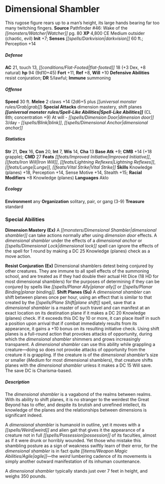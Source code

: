 ﻿---
cssclass: [monsters]
title1: Dimensional Shambler
desc_short: This rugose figure rears up to a man's height, its large hands bearing
  far too many twitching fingers.
title2: Dimensional Shambler
CR: 8
sources:
- name: 'Pathfinder #46: Wake of the Watcher'
  page: 80
  link: http://paizo.com/store/games/roleplayingGames/p/pathfinderRPG/paizo/pathfinderAdventurePath/carrionCrown/v5748btpy8l3e
XP: 4800
alignment: CE
size: Medium
type: outsider
subtypes:
- chaotic
- evil
initiative:
  bonus: 7
senses:
  darkvision: 60
AC:
  AC: 21
  touch: 13
  flat_footed: 18
  components:
    dex: 3
    natural: 8
HP:
  HP: 94
  long: 9d10+45
saves:
  fort: 11
  ref: 8
  will: 10
defensive_abilities:
- resist conjuration
DR:
- amount: 5
  weakness: lawful
immunities:
- summoning
speeds:
  base: 30
attacks:
  melee:
  - - text: 2 claws +14 (2d6+5 plus grab)
      entries:
      - - damage: 2d6+5
        - effect: grab
      count: 2
      attack: claws
      bonus:
      - 14
  special:
  - dimension mastery
  - shift planes
spell_like_abilities:
  entries:
  - name: dimension door
    source: default
    freq: At will
  - name: blink
    source: default
    freq: 3/day
  - name: dimensional anchor
    source: default
    freq: 3/day
  sources:
  - name: default
    CL: 8
    concentration: 9
ability_scores:
  STR: 21
  DEX: 16
  CON: 20
  INT: 7
  WIS: 14
  CHA: 13
BAB: 9
CMB: 14
CMB_other: +18 grapple
CMD: 27
feats:
- name: Improved Initiative
- name: Iron Will
- name: Lightning Reflexes
- name: Lunge
- name: Vital Strike
skills:
  Knowledge (planes): 18
  Perception: 14
  Sense Motive: 14
  Stealth: 15
  _racial_mods:
    Knowledge (planes):
      _: 8
languages:
- Aklo
ecology:
  environment: any
  organization: solitary, pair, or gang (3-9)
  treasure_type: standard
special_abilities:
  Dimension Mastery (Ex): A dimensional shambler can take actions normally after using
    dimension door effects. A dimensional shambler under the effects of a dimensional
    anchor or dimensional lock spell can ignore the effects of the spell for 1 round
    by making a DC 25 Knowledge (planes) check as a move action.
  Resist Conjuration (Ex): Dimensional shamblers detest being conjured by other creatures.
    They are immune to all spell effects of the summoning school, and are treated
    as if they had double their actual Hit Dice (18 HD for most dimensional shamblers)
    for the purposes of determining if they can be conjured by spells like planar
    ally or planar binding.
  Shift Planes (Su): A dimensional shambler can shift between planes once per hour,
    using an effect that is similar to that created by the plane shift spell, save
    that a dimensional shambler is a master of such travel and can manifest at an
    exact location on its destination plane if it makes a DC 20 Knowledge (planes)
    check. If it exceeds this DC by 10 or more, it can place itself in such a position
    upon arrival that if combat immediately results from its appearance, it gains
    a +10 bonus on its resulting initiative check. Using shift planes is a full-round
    action that provokes attacks of opportunity, during which the dimensional shambler
    shimmers and grows increasingly transparent. A dimensional shambler can use this
    ability while grappling a creature-doing so does not provoke attacks of opportunity
    from the creature it is grappling. If the creature is of the dimensional shambler's
    size or smaller (Medium for most dimensional shamblers), that creature shifts
    planes with the dimensional shambler unless it makes a DC 15 Will save. The save
    DC is Charisma-based.
desc_long: |-
  The dimensional shambler is a vagabond of the realms between realms. With its ability to shift planes, it is no stranger to the weirdest the Great Beyond has to offer, and despite its brutish and unrefined intellect, its knowledge of the planes and the relationships between dimensions is significant indeed.

  A dimensional shambler is humanoid in outline, yet it moves with a weird and alien gait that gives it the appearance of a creature not in full possession of its faculties, almost as if it were drunk or horribly wounded. Yet those who mistake this shambling posture as a sign of weakness swiftly learn of their error, for the dimensional shambler is in fact quite agile-the weird lumbering cadence of its movements is simply another outward manifestation of its inhuman countenance.

  A dimensional shambler typically stands just over 7 feet in height, and weighs 350 pounds.

---

# Dimensional Shambler
This rugose figure rears up to a man’s height, its large hands bearing far too many twitching fingers.
**Source** Pathfinder #46: Wake of the _[[monsters/Watcher|Watcher]]_ pg. 80
**XP** 4,800
CE Medium outsider (chaotic, evil)
**Init** +7; **Senses** _[[spells/Darkvision|darkvision]]_ 60 ft.; Perception +14

##### Defense

**AC** 21, touch 13, _[[conditions/Flat-Footed|flat-footed]]_ 18 (+3 Dex, +8 natural)
**hp** 94 (9d10+45)
**Fort** +11, **Ref** +8, **Will** +10
**Defensive Abilities** resist conjuration; **DR** 5/lawful; **Immune** summoning

##### Offense
**Speed** 30 ft.
**Melee** 2 claws +14 (2d6+5 plus _[[universal monster rules/Grab|grab]]_)
**Special Attacks** dimension mastery, shift planes
**_[[universal monster rules/Spell-Like Abilities|Spell-Like Abilities]]_** (CL 8th; concentration +9)
At will - _[[spells/Dimension Door|dimension door]]_
3/day - _[[spells/Blink|blink]]_, _[[spells/Dimensional Anchor|dimensional anchor]]_

##### Statistics
**Str** 21, **Dex** 16, **Con** 20, **Int** 7, **Wis** 14, **Cha** 13
**Base Atk** +9; **CMB** +14 (+18 grapple); **CMD** 27
**Feats** _[[feats/Improved Initiative|Improved Initiative]]_, _[[feats/Iron Will|Iron Will]]_, _[[feats/Lightning Reflexes|Lightning Reflexes]]_, _[[feats/Lunge|Lunge]]_, _[[feats/Vital Strike|Vital Strike]]_
**Skills** Knowledge (planes) +18, Perception +14, Sense Motive +14, Stealth +15; **Racial Modifiers** +8 Knowledge (planes)
**Languages** Aklo

##### Ecology

**Environment** any
**Organization** solitary, pair, or gang (3-9)
**Treasure** standard

### Special Abilities

**Dimension Mastery (Ex)** A _[[monsters/Dimensional Shambler|dimensional shambler]]_ can take actions normally after using _dimension door_ effects. A _dimensional shambler_ under the effects of a _dimensional anchor_ or _[[spells/Dimensional Lock|dimensional lock]]_ spell can ignore the effects of the spell for 1 round by making a DC 25 Knowledge (planes) check as a move action.

**Resist Conjuration (Ex)** Dimensional shamblers detest being conjured by other creatures. They are immune to all spell effects of the summoning school, and are treated as if they had double their actual Hit Dice (18 HD for most dimensional shamblers) for the purposes of determining if they can be conjured by spells like _[[spells/Planar Ally|planar ally]]_ or _[[spells/Planar Binding|planar binding]]_.
**Shift Planes (Su)** A _dimensional shambler_ can shift between planes once per hour, using an effect that is similar to that created by the _[[spells/Plane Shift|plane shift]]_ spell, save that a _dimensional shambler_ is a master of such travel and can manifest at an exact location on its destination plane if it makes a DC 20 Knowledge (planes) check. If it exceeds this DC by 10 or more, it can place itself in such a position upon arrival that if combat immediately results from its appearance, it gains a +10 bonus on its resulting initiative check. Using shift planes is a full-round action that provokes attacks of opportunity, during which the _dimensional shambler_ shimmers and grows increasingly transparent. A _dimensional shambler_ can use this ability while grappling a creature—doing so does not provoke attacks of opportunity from the creature it is grappling. If the creature is of the _dimensional shambler_’s size or smaller (_Medium_ for most dimensional shamblers), that creature shifts planes with the _dimensional shambler_ unless it makes a DC 15 Will save. The save DC is Charisma-based.

##### Description

The _dimensional shambler_ is a vagabond of the realms between realms. With its ability to shift planes, it is no stranger to the weirdest the Great Beyond has to offer, and despite its brutish and unrefined intellect, its knowledge of the planes and the relationships between dimensions is significant indeed.

A _dimensional shambler_ is humanoid in outline, yet it moves with a _[[spells/Weird|weird]]_ and alien gait that gives it the appearance of a creature not in full _[[spells/Possession|possession]]_ of its faculties, almost as if it were drunk or horribly wounded. Yet those who mistake this shambling posture as a sign of weakness swiftly learn of their error, for the _dimensional shambler_ is in fact quite _[[items/Weapon Magic Abilities/Agile|agile]]_—the _weird_ lumbering cadence of its movements is simply another outward manifestation of its inhuman countenance.

A _dimensional shambler_ typically stands just over 7 feet in height, and weighs 350 pounds.